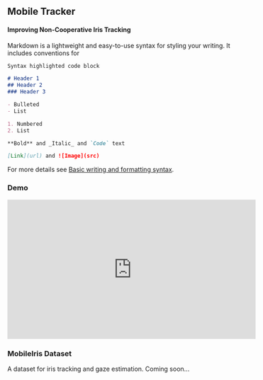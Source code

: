 








<!-- <!DOCTYPE html>
<html>
    <head>
        <meta charset="utf-8">
        <title>Iris Tracking</title>
    </head>
    <body>
        <br><br>
        <h1 style="text-align:center;">Mobile Tracker</h1>
        <h2 style="text-align:center;">Improving Non-Cooperative Iris Tracking</h2>
        <center><iframe width="560" height="315" src="https://www.youtube.com/embed/8KmEk8sQ_QA" title="YouTube video player" frameborder="0" allow="accelerometer; autoplay; clipboard-write; encrypted-media; gyroscope; picture-in-picture" allowfullscreen></iframe></center>
        <h3></h3>
    </body>
</html>
 -->







## Mobile Tracker
#### Improving Non-Cooperative Iris Tracking

Markdown is a lightweight and easy-to-use syntax for styling your writing. It includes conventions for

```markdown
Syntax highlighted code block

# Header 1
## Header 2
### Header 3

- Bulleted
- List

1. Numbered
2. List

**Bold** and _Italic_ and `Code` text

[Link](url) and ![Image](src)
```

For more details see [Basic writing and formatting syntax](https://docs.github.com/en/github/writing-on-github/getting-started-with-writing-and-formatting-on-github/basic-writing-and-formatting-syntax).

### Demo

<iframe width="560" height="315" src="https://www.youtube.com/embed/8KmEk8sQ_QA" title="YouTube video player" frameborder="0" allow="accelerometer; autoplay; clipboard-write; encrypted-media; gyroscope; picture-in-picture" allowfullscreen></iframe>

### MobileIris Dataset

A dataset for iris tracking and gaze estimation.
Coming soon...

